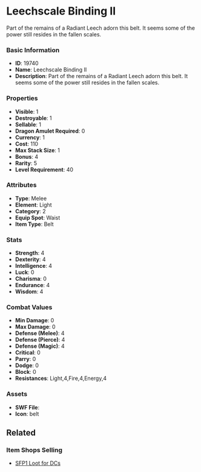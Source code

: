 # Leechscale Binding II

Part of the remains of a Radiant Leech adorn this belt. It seems some of the power still resides in the fallen scales.

### Basic Information

- **ID**: 19740
- **Name**: Leechscale Binding II
- **Description**: Part of the remains of a Radiant Leech adorn this belt. It seems some of the power still resides in the fallen scales.

### Properties

- **Visible**: 1
- **Destroyable**: 1
- **Sellable**: 1
- **Dragon Amulet Required**: 0
- **Currency**: 1
- **Cost**: 110
- **Max Stack Size**: 1
- **Bonus**: 4
- **Rarity**: 5
- **Level Requirement**: 40

### Attributes

- **Type**: Melee
- **Element**: Light
- **Category**: 2
- **Equip Spot**: Waist
- **Item Type**: Belt

### Stats

- **Strength**: 4
- **Dexterity**: 4
- **Intelligence**: 4
- **Luck**: 0
- **Charisma**: 0
- **Endurance**: 4
- **Wisdom**: 4

### Combat Values

- **Min Damage**: 0
- **Max Damage**: 0
- **Defense (Melee)**: 4
- **Defense (Pierce)**: 4
- **Defense (Magic)**: 4
- **Critical**: 0
- **Parry**: 0
- **Dodge**: 0
- **Block**: 0
- **Resistances**: Light,4,Fire,4,Energy,4

### Assets

- **SWF File**: 
- **Icon**: belt

## Related

### Item Shops Selling

- [SFP1 Loot for DCs](../item-shops/672-sfp1-loot-for-dcs.md)

